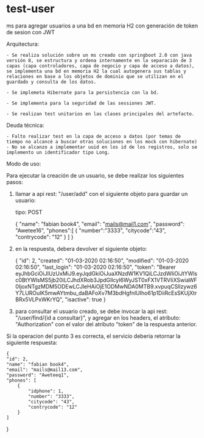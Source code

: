 # test-user
ms para agregar usuarios a una bd en memoria H2 con generación de token de sesion con JWT


Arquitectura:

    - Se realiza solución sobre un ms creado con springboot 2.0 con java versión 8, se estructura y ordena internamente en la separación de 3 capas (capa controladores, capa de negocio y capa de acceso a datos), se implementa una bd en memoria H2 la cual autogenera sus tablas y relaciones en base a los objetos de dominio que se utilizan en el guardado y consulta de los datos.

    - Se implemeta Hibernate para la persistencia con la bd.

    - Se implementa para la seguridad de las sessiones JWT.

    - Se realizan test unitarios en las clases principales del artefacto.

Deuda técnica:

    - Falto realizar test en la capa de acceso a datos (por temas de tiempo no alcancé a buscar otras soluciones en los mock con hibernate)
    - No se alcanzo a implementar uuid en los id de los registros, solo se implemento un identificador tipo Long.

Modo de uso:

Para ejecutar la creación de un usuario, se debe realizar los siguientes pasos:

 1) llamar a api rest: "/user/add" con el siguiente objeto para guardar un usuario:
    
    tipo: POST
    
    {
	"name": "fabian book4",
	"email": "mails@mail1.com",
	"password": "Awetee16",
	"phones":[
		{
			"number":"3333",
			"citycode":"43",
			"contrycode": "12"
		}
		]
    }
    
 2) en la respuesta, debera devolver el siguiente objeto:
 
    
    {
    "id": 2,
    "created": "01-03-2020 02:16:50",
    "modified": "01-03-2020 02:16:50",
    "last_login": "01-03-2020 02:16:50",
    "token": "Bearer eyJhbGciOiJIUzUxMiJ9.eyJqdGkiOiJuaXNzdW1KV1QiLCJzdWIiOiJtYWlsc0BtYWlsMS5jb20iLCJhdXRob3JpdGllcyI6WyJST0xFX1VTRVIiXSwiaWF0IjoxNTgzMDM5ODEwLCJleHAiOjE1ODMwNDA0MTB9.xvpuqCSllzywz6Y7LUROuIK5mwAYtmbu_daBAFoXv7M3bdHgfnlUIho61p1DiiRcEsSKUjXtrBRx5VLPxWKrYQ",
    "isactive": true
}


 3) para consultar el usuario creado, se debe invocar la api rest: "/user/find/{id a consultar}", y agregar en los headers, el atributo: "Authorization" con el valor del atributo "token" de la respuesta anterior.
 
Si la operacion del punto 3 es correcta, el servicio deberia retornar la siguiente respuesta:
 
    {
    "id": 2,
    "name": "fabian book4",
    "email": "mails@mail13.com",
    "password": "Aweteeq1",
    "phones": [
        {
            "idphone": 1,
            "number": "3333",
            "citycode": "43",
            "contrycode": "12"
        }
    ]
}
 
     
